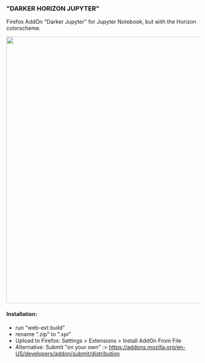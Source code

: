 ### "DARKER HORIZON JUPYTER" 

Firefox AddOn "Darker Jupyter" for Jupyter Notebook, but with the Horizon colorscheme.

<img src="https://i.imgur.com/YShdxAY.png" width="700">


#### Installation:
- run "web-ext build"
- rename ".zip" to ".xpi"
- Upload to Firefox: Settings > Extensions > Install AddOn From File
- Alternative: Submit "on your own" :> https://addons.mozilla.org/en-US/developers/addon/submit/distribution
